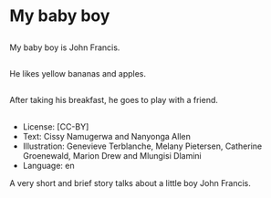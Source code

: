 # My baby boy

##
My baby boy is John Francis.

##
He likes yellow bananas
and apples.

##
After taking his breakfast, he goes to play with a friend.

##
* License: [CC-BY]
* Text: Cissy Namugerwa and Nanyonga Allen
* Illustration: Genevieve Terblanche, Melany Pietersen, Catherine Groenewald, Marion Drew and Mlungisi Dlamini
* Language: en

A very short and brief story talks about a little boy John Francis.
